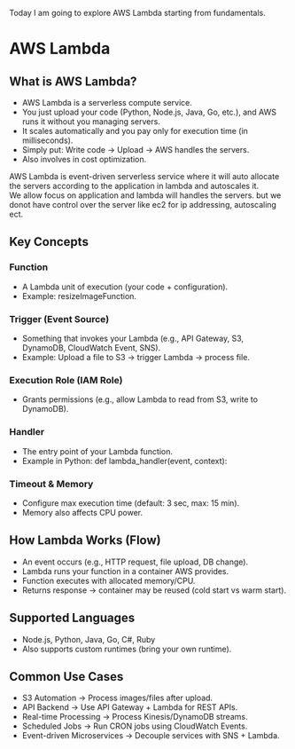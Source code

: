 Today I am going to explore AWS Lambda starting from fundamentals.

# AWS Lambda
## What is AWS Lambda?
- AWS Lambda is a serverless compute service.
- You just upload your code (Python, Node.js, Java, Go, etc.), and AWS runs it without you managing servers.
- It scales automatically and you pay only for execution time (in milliseconds).
- Simply put: Write code → Upload → AWS handles the servers.
- Also involves in cost optimization.


AWS Lambda is event-driven serverless service where it will auto allocate the servers according to the application in lambda and autoscales it.<br>
We allow focus on application and lambda will handles the servers. but we donot have control over the server like ec2 for ip addressing, autoscaling ect.

## Key Concepts
### Function
- A Lambda unit of execution (your code + configuration).
- Example: resizeImageFunction.

### Trigger (Event Source)
- Something that invokes your Lambda (e.g., API Gateway, S3, DynamoDB, CloudWatch Event, SNS).
- Example: Upload a file to S3 → trigger Lambda → process file.

### Execution Role (IAM Role)
- Grants permissions (e.g., allow Lambda to read from S3, write to DynamoDB).

### Handler
- The entry point of your Lambda function.
- Example in Python: def lambda_handler(event, context):

### Timeout & Memory
- Configure max execution time (default: 3 sec, max: 15 min).
- Memory also affects CPU power.

## How Lambda Works (Flow)
- An event occurs (e.g., HTTP request, file upload, DB change).
- Lambda runs your function in a container AWS provides.
- Function executes with allocated memory/CPU.
- Returns response → container may be reused (cold start vs warm start).

## Supported Languages
- Node.js, Python, Java, Go, C#, Ruby
- Also supports custom runtimes (bring your own runtime).

## Common Use Cases
- S3 Automation → Process images/files after upload.
- API Backend → Use API Gateway + Lambda for REST APIs.
- Real-time Processing → Process Kinesis/DynamoDB streams.
- Scheduled Jobs → Run CRON jobs using CloudWatch Events.
- Event-driven Microservices → Decouple services with SNS + Lambda.
